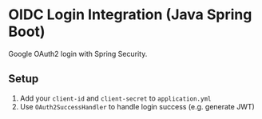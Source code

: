 
# OIDC Login Integration (Java Spring Boot)

Google OAuth2 login with Spring Security.

## Setup

1. Add your `client-id` and `client-secret` to `application.yml`
2. Use `OAuth2SuccessHandler` to handle login success (e.g. generate JWT)
